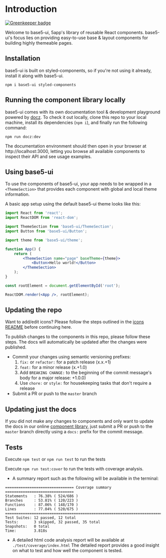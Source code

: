 # Introduction

[![Greenkeeper badge](https://badges.greenkeeper.io/5app/base5-ui.svg)](https://greenkeeper.io/)

Welcome to base5-ui, 5app's library of reusable React components. base5-ui's focus lies on providing easy-to-use base & layout components for building highly themeable pages.

## Installation

base5-ui is built on styled-components, so if you're not using it already, install it along with base5-ui.

```
npm i base5-ui styled-components
```

## Running the component library locally

base5-ui comes with its own documentation tool & development playground powered by [docz](https://www.docz.site/). To check it out locally, clone this repo to your local machine, install its dependencies (`npm i`), and finally run the following command:

```
npm run docz:dev
```

The documentation environment should then open in your browser at http://localhost:3000, letting you browse all available components to inspect their API and see usage examples.

## Using base5-ui

To use the components of base5-ui, your app needs to be wrapped in a `<ThemeSection>` that provides each component with global and local theme information.

A basic app setup using the default base5-ui theme looks like this:

```jsx
import React from 'react';
import ReactDOM from 'react-dom';

import ThemeSection from 'base5-ui/ThemeSection';
import Button from 'base5-ui/Button';

import theme from 'base5-ui/theme';

function App() {
	return (
		<ThemeSection name="page" baseTheme={theme}>
			<Button>Hello world!</Button>
		</ThemeSection>
	);
}

const rootElement = document.getElementById('root');

ReactDOM.render(<App />, rootElement);
```

## Updating the repo

Want to add/edit icons? Please follow the steps outlined in the [icons README](/src/icons/README.mdx) before continuing here.

To publish changes to the components in this repo, please follow these steps. The docs will automatically be updated after the changes were published.

-   Commit your changes using semantic versioning prefixes:
    1. `fix:` or `refactor:` for a patch release (x.x.+1)
    2. `feat:` for a minor release (x.+1.0)
    3. Add `BREAKING CHANGE:` to the beginning of the commit message's body for a major release: +1.0.0)
    4. Use `chore:` or `style:` for housekeeping tasks that don't require a release
-   Submit a PR or push to the `master` branch

## Updating just the docs

If you did not make any changes to components and only want to update the docs in our online [component library](https://5app.github.io/base5-ui), just submit a PR or push to the `master` branch directly using a `docs:` prefix for the commit message.

## Tests

Execute `npm test` or `npm run test` to run the tests

Execute `npm run test:cover` to run the tests with coverage analysis.

-   A summary report such as the following will be available in the terminal:

```
=============================== Coverage summary ===============================
Statements   : 76.38% ( 524/686 )
Branches     : 53.81% ( 120/223 )
Functions    : 87.06% ( 148/170 )
Lines        : 77.04% ( 520/675 )
================================================================================
Test Suites: 12 passed, 12 total
Tests:       3 skipped, 32 passed, 35 total
Snapshots:   0 total
Time:        3.818s
```

-   A detailed html code analysis report will be available at `./test/coverage/index.html`
    The detailed report provides a good insight on what to test and how well the component is tested.
